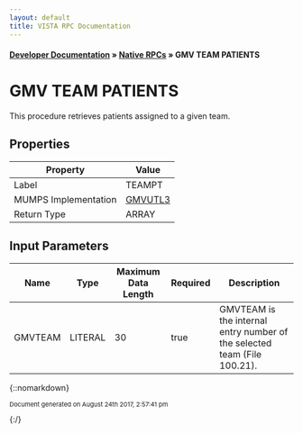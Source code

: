 ```yaml
---
layout: default
title: VISTA RPC Documentation
---
```


#### [Developer Documentation](../index) &#187; [Native RPCs](TableOfContents) &#187; GMV TEAM PATIENTS<br/>
# GMV TEAM PATIENTS

This procedure retrieves patients assigned to a given team.

## Properties

Property | Value
--- | ---
Label | TEAMPT
MUMPS Implementation | [GMVUTL3](http://code.osehra.org/dox/Routine_GMVUTL3_source.html)
Return Type | ARRAY


## Input Parameters

Name | Type | Maximum Data Length | Required | Description
--- | --- | --- | --- | ---
GMVTEAM | LITERAL | 30 | true | GMVTEAM is the internal entry number of the selected team (File 100.21).



{::nomarkdown} <br/><p style="font-size: 11px">Document generated on August 24th 2017, 2:57:41 pm</p>{:/}